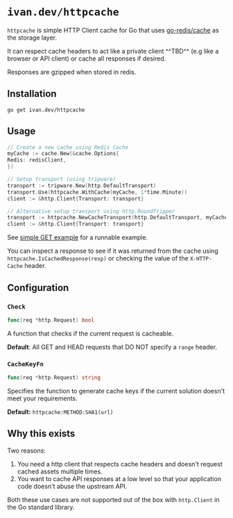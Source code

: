 # `ivan.dev/httpcache`

`httpcache` is simple HTTP Client cache for Go that uses [go-redis/cache](https://github.com/go-redis/cache) as the storage layer.

It can respect cache headers to act like a private client ^^TBD^^ (e.g like a browser or API client) or
cache all responses if desired.

Responses are gzipped when stored in redis.

## Installation

```shell
go get ivan.dev/httpcache
```

## Usage

```go
// Create a new cache using Redis Cache
myCache := cache.New(&cache.Options{
Redis: redisClient,
})

// Setup transport (using tripware)
transport := tripware.New(http.DefaultTransport)
transport.Use(httpcache.WithCache(myCache, 1*time.Minute))
client := &http.Client{Transport: transport}

// Alternative setup transport using http.RoundTripper
transport := httpcache.NewCacheTransport(http.DefaultTransport, myCache, 1*time.Minute)
client := &http.Client{Transport: transport}
```

See [simple GET example](./examples/simple-get/main.go) for a runnable example.

You can inspect a response to see if it was returned from the cache using `httpcache.IsCachedResponse(resp)` or checking the value of the `X-HTTP-Cache` header.

## Configuration

### `Check`

```go
func(req *http.Request) bool
```

A function that checks if the current request is cacheable.

**Default**: All GET and HEAD requests that DO NOT specify a `range` header.

### `CacheKeyFn`

```go
func(req *http.Request) string
```

Specifies the function to generate cache keys if the current solution doesn't meet your requirements.

**Default:** `httpcache:METHOD:SHA1(url)`

## Why this exists

Two reasons:

1. You need a http client that respects cache headers and doesn't request cached assets multiple times.
2. You want to cache API responses at a low level so that your application code doesn't abuse the upstream API.

Both these use cases are not supported out of the box with `http.Client` in the Go standard library.
